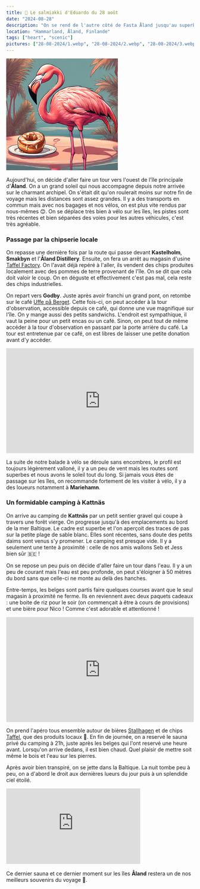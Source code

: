 ```yaml
---
title: 🍬 Le salmiakki d'Eduardo du 28 août
date: "2024-08-28"
description: "On se rend de l'autre côté de Fasta Åland jusqu'au superbe spot de Kattnäs !"
location: "Hammarland, Åland, Finlande"
tags: ["heart", "scenic"]
pictures: ["28-08-2024/1.webp", "28-08-2024/2.webp", "28-08-2024/3.webp", "28-08-2024/4.webp", "28-08-2024/5.webp", "28-08-2024/6.webp", "28-08-2024/7.webp", "28-08-2024/8.webp", "28-08-2024/9.webp", "28-08-2024/10.webp"]
---
```


![Kanelbullar d'Eduardo](../kanelbullar_eduardo.png)

Aujourd'hui, on décide d'aller faire un tour vers l'ouest de l'île principale d'**Åland**. On a un grand soleil qui nous accompagne depuis notre arrivée sur le charmant archipel. On s'était dit qu'on roulerait moins sur notre fin de voyage mais les distances sont assez grandes. Il y a des transports en commun mais avec nos bagages et nos vélos, on est plus vite rendus par nous-mêmes 😊. On se déplace très bien à vélo sur les îles, les pistes sont très récentes et bien séparées des voies pour les autres véhicules, c'est très agréable.

### Passage par la chipserie locale
On repasse une dernière fois par la route qui passe devant **Kastelholm**, **Smakbyn** et l'**Åland Distillery**. Ensuite, on fera un arrêt au magasin d'usine [Taffel Factory](https://www.taffel.fi/). On l'avait déjà repéré à l'aller, ils vendent des chips produites localement avec des pommes de terre provenant de l'île. On se dit que cela doit valoir le coup. On en déguste et effectivement c'est pas mal, cela reste des chips industrielles.

On repart vers **Godby**. Juste après avoir franchi un grand pont, on retombe sur le café [Uffe på Berget](https://aland.se/platser/uffe-pa-berget/). Cette fois-ci, on peut accéder à la tour d'observation, accessible depuis ce café, qui donne une vue magnifique sur l'île. On y mange aussi des petits sandwichs. L'endroit est sympathique, il vaut la peine pour un petit encas ou un café. Sinon, on peut tout de même accéder à la tour d'observation en passant par la porte arrière du café. La tour est entretenue par ce café, on est libres de laisser une petite donation avant d'y accéder.

<div style="width: 100%; height: 0; position: relative; padding-bottom: 56%;"><iframe src="https://giphy.com/embed/pofMPRzF19s78eL5QM" style="top: 0; left: 0; width: 100%; height: 100%; position: absolute; border: 0;" allowfullscreen scrolling="no" allow="encrypted-media;" class="giphy-embed"></iframe></div>

La suite de notre balade à vélo se déroule sans encombres, le profil est toujours légèrement valloné, il y a un peu de vent mais les routes sont superbes et nous avons le soleil tout du long. Si jamais vous êtes de passage sur les îles, on recommande fortement de les visiter à vélo, il y a des loueurs notamment à **Mariehamn**.

### Un formidable camping à Kattnäs
On arrive au camping de **Kattnäs** par un petit sentier gravel qui coupe à travers une forêt vierge. On progresse jusqu'à des emplacements au bord de la mer Baltique. Le cadre est superbe et l'on aperçoit des traces de pas sur la petite plage de sable blanc. Elles sont récentes, sans doute des petits daims sont venus s'y promener. Le camping est presque vide. Il y a seulement une tente à proximité : celle de nos amis wallons Seb et Jess bien sûr 🇧🇪 !

On se repose un peu puis on décide d'aller faire un tour dans l'eau. Il y a un peu de courant mais l'eau est peu profonde, on peut s'éloigner à 50 mètres du bord sans que celle-ci ne monte au delà des hanches.

Entre-temps, les belges sont partis faire quelques courses avant que le seul magasin à proximité ne ferme. Ils en reviennent avec deux paquets cadeaux : une boite de riz pour le soir (on commençait à être à cours de provisions) et une bière pour Nico ! Comme c'est adorable et attentionné !

<div style="width: 100%; height: 0; position: relative; padding-bottom: 56%;"><iframe src="https://giphy.com/embed/vra43B4qa17k2p9RSk" style="top: 0; left: 0; width: 100%; height: 100%; position: absolute; border: 0;" allowfullscreen scrolling="no" allow="encrypted-media;" class="giphy-embed"></iframe></div>

On prend l'apéro tous ensemble autour de bières [Stallhagen](https://www.stallhagen.com/en/) et de chips [Taffel](https://www.taffel.fi/), que des produits locaux 🤗. En fin de journée, on a reservé le sauna privé du camping à 21h, juste après les belges qui l'ont reservé une heure avant. Lorsqu'on arrive dedans, il est bien chaud. Quel plaisir de mettre soit même le bois et l'eau sur les pierres.

Après avoir bien transpiré, on se jette dans la Baltique. La nuit tombe peu à peu, on a d'abord le droit aux dernières lueurs du jour puis à un splendide ciel étoilé.

<iframe width="360" height="202.5" src="https://www.youtube-nocookie.com/embed/Fpn1imb9qZg?si=uhF9getPgEEy_bs_" title="YouTube video player" frameborder="0" allow="accelerometer; autoplay; clipboard-write; encrypted-media; gyroscope; picture-in-picture; web-share"></iframe>

Ce dernier sauna et ce dernier moment sur les îles **Åland** restera un de nos meilleurs souvenirs du voyage 🤩.